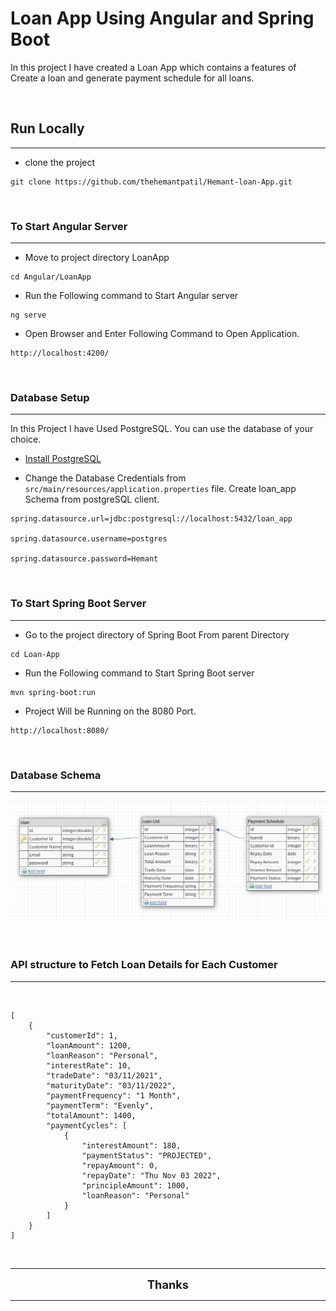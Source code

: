 # Loan App Using Angular and Spring Boot

In this project I have created a Loan App which contains a features of Create a loan and generate payment schedule for all loans.

<br>

## Run Locally
<hr>

- clone the project

```
git clone https://github.com/thehemantpatil/Hemant-loan-App.git
```
<br>

### To Start Angular Server
<hr>

- Move to project directory LoanApp
```
cd Angular/LoanApp
```

- Run the Following command to Start Angular server
```
ng serve
```

- Open Browser and Enter Following Command to Open Application.
```
http://localhost:4200/
```

<br>

### Database Setup
<hr>
In this Project I have Used PostgreSQL. You can use the database of your choice.

<br>

- [Install PostgreSQL](https://www.postgresql.org/download/windows/)


- Change the Database Credentials from 
`src/main/resources/application.properties` file. Create loan_app Schema from postgreSQL client.

```
spring.datasource.url=jdbc:postgresql://localhost:5432/loan_app

spring.datasource.username=postgres

spring.datasource.password=Hemant

```
<br>

### To Start Spring Boot Server
<hr>

- Go to the project directory of Spring Boot From parent Directory
```
cd Loan-App
```

- Run the Following command to Start Spring Boot server
```
mvn spring-boot:run
```

- Project Will be Running on the 8080 Port.
```
http://localhost:8080/
```
<br>

### Database Schema
<hr>

![image](/Images/DataBase_Schema.PNG)

<br>

### API structure to Fetch Loan Details for Each Customer
<hr>

<br>

```
[
    {
        "customerId": 1,
        "loanAmount": 1200,
        "loanReason": "Personal",
        "interestRate": 10,
        "tradeDate": "03/11/2021",
        "maturityDate": "03/11/2022",
        "paymentFrequency": "1 Month",
        "paymentTerm": "Evenly",
        "totalAmount": 1400,
        "paymentCycles": [
            {
                "interestAmount": 180,
                "paymentStatus": "PROJECTED",
                "repayAmount": 0,
                "repayDate": "Thu Nov 03 2022",
                "principleAmount": 1000,
                "loanReason": "Personal"
            }
        ]
    }
]
```

<br>

<hr>

<div align="center">
    <span style = "font-size: 1.3em; font-weight:bold"> Thanks </span>
<div>

<hr>
